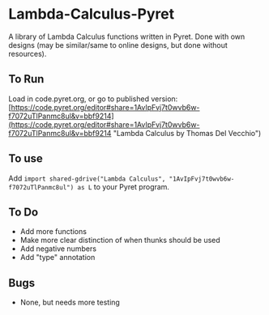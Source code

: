 # Lambda-Calculus-Pyret
A library of Lambda Calculus functions written in Pyret. Done with own designs (may be similar/same to online designs, but done without resources).

## To Run
Load in code.pyret.org, or go to published version: 
[https://code.pyret.org/editor#share=1AvIpFvj7t0wvb6w-f7072uTlPanmc8ul&v=bbf9214](https://code.pyret.org/editor#share=1AvIpFvj7t0wvb6w-f7072uTlPanmc8ul&v=bbf9214 "Lambda Calculus by Thomas Del Vecchio")

## To use
Add `import shared-gdrive("Lambda Calculus", "1AvIpFvj7t0wvb6w-f7072uTlPanmc8ul") as L` to your Pyret program.

## To Do
- Add more functions
- Make more clear distinction of when thunks should be used
- Add negative numbers
- Add "type" annotation

## Bugs
- None, but needs more testing
